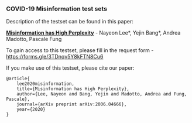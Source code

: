 ### COVID-19 Misinformation test sets

Description of the testset can be found in this paper:

<b>[Misinformation has High Perplexity](https://arxiv.org/pdf/2006.04666.pdf)</b> - Nayeon Lee*, Yejin Bang*, Andrea Madotto, Pascale Fung

To gain access to this testset, please fill in the request form - https://forms.gle/3TDnqv5Y8kFTN8Cu6

If you make use of this testset, please cite our paper:
```
@article{
    lee2020misinformation,
    title={Misinformation has High Perplexity},
    author={Lee, Nayeon and Bang, Yejin and Madotto, Andrea and Fung, Pascale},
    journal={arXiv preprint arXiv:2006.04666},
    year={2020}
}
```
